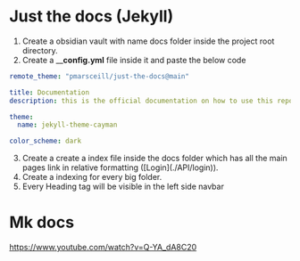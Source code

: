 # Just the docs (Jekyll)
1. Create a obsidian vault with name docs folder inside the project root directory.
2. Create a ____config.yml__ file inside it and paste the below code
```yml
remote_theme: "pmarsceill/just-the-docs@main"

title: Documentation
description: this is the official documentation on how to use this repo.

theme:
  name: jekyll-theme-cayman

color_scheme: dark 
```
3. Create a create a index file inside the docs folder which has all the main pages link in relative formatting (\[Login](./API/login)).
4. Create a indexing for every big folder.
5. Every Heading tag will be visible in the left side navbar

# Mk docs
https://www.youtube.com/watch?v=Q-YA_dA8C20
